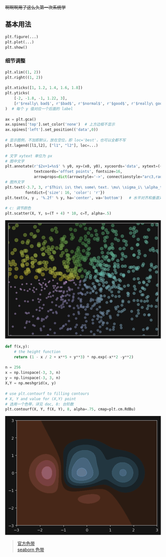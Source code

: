 ~~啊啊啊用了这么久第一次系统学~~

## 基本用法

```python
plt.figure(...)
plt.plot(...)
plt.show()
```

### 细节调整

```python
plt.xlim((1, 2))
plt.right((1, 2))

plt.xticks([1, 1.2, 1.4, 1.6, 1.8])
plt.yticks(
    [-2, -1.8, -1, 1.22, 3],
    [r'$really\ bad$', r'$bad$', r'$normal$', r'$good$', r'$really\ good$']
)  # 每个 y 值对应一个后面的 label

ax = plt.gca()
ax.spines['top'].set_color('none')  # 上方边框不显示
ax.spines['left'].set_position(('data',0))

# 显示图例，不加即默认，放在空位，即 loc='best'，也可以全都不写
plt.lagend([l1,l2], ["l1", "l2"], loc=...)    

# 文字 xytext 单位为 px
# 图中文字
plt.annotate(r'$2x+1=%s$' % y0, xy=(x0, y0), xycoords='data', xytext=(+30, -30),
             textcoords='offset points', fontsize=16,
             arrowprops=dict(arrowstyle='->', connectionstyle="arc3,rad=.2"))
# 图外文字
plt.text(-3.7, 3, r'$This\ is\ the\ some\ text. \mu\ \sigma_i\ \alpha_t$',
         fontdict={'size': 16, 'color': 'r'})
plt.text(x, y , '%.2f' % y, ha='center', va='bottom')   # 水平对齐和垂直对齐

# c: 调节颜色   
plt.scatter(X, Y, s=(T + 4) * 10, c=T, alpha=.5)
```

![img.png](img.png)

```python
def f(x,y):
    # the height function
    return (1 - x / 2 + x**5 + y**3) * np.exp(-x**2 -y**2)

n = 256
x = np.linspace(-3, 3, n)
y = np.linspace(-3, 3, n)
X,Y = np.meshgrid(x, y)

# use plt.contourf to filling contours
# X, Y and value for (X,Y) point
# 选用一个色带，详见 doc, 8: 台阶数
plt.contourf(X, Y, f(X, Y), 8, alpha=.75, cmap=plt.cm.RdBu)
```

![img_1.png](img_1.png)

> [官方色带](https://matplotlib.org/stable/users/explain/colors/colormaps.html#sequential)  
> [seaborn 色带](https://seaborn.pydata.org/tutorial/color_palettes.html#perceptually-uniform-palettes)

